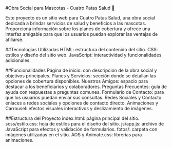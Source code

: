 #Obra Social para Mascotas - Cuatro Patas Salud 🐾

Este proyecto es un sitio web para Cuatro Patas Salud, una obra social dedicada a brindar servicios de salud y beneficios a las mascotas. 
Proporciona información sobre los planes de cobertura y ofrece una interfaz amigable para que los usuarios puedan explorar las ventajas de afiliarse.

##Tecnologías Utilizadas
HTML: estructura del contenido del sitio.
CSS: estilos y diseño del sitio web.
JavaScript: interactividad y funcionalidades adicionales.

##Funcionalidades
Página de inicio: con descripción de la obra social y objetivos principales.
Planes y Servicios: sección donde se detallan las opciones de cobertura disponibles.
Nuestros Amigos: espacio para destacar a los beneficiarios y colaboradores.
Preguntas Frecuentes: guía de ayuda con respuestas a preguntas comunes.
Formulario de Contacto: para que los usuarios puedan enviar sus consultas.
Redes Sociales y Contacto: enlaces a redes sociales y opciones de contacto directo.
Animaciones y Carrousel: efectos visuales interactivos y deslizamiento de imágenes.

##Estructura del Proyecto
index.html: página principal del sitio.
scss/estilo.css: hoja de estilos para el diseño del sitio.
js/app.js: archivo de JavaScript para efectos y validación de formularios.
fotos/: carpeta con imágenes utilizadas en el sitio.
AOS y Animate.css: librerías para animaciones.
